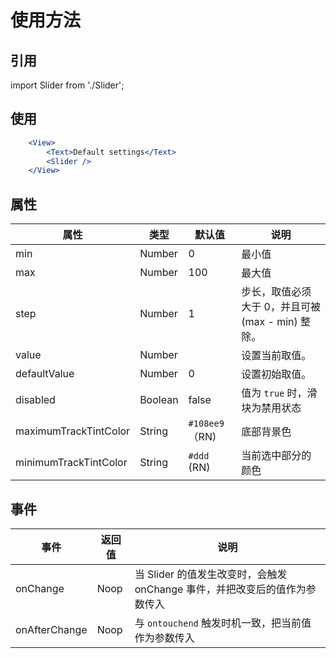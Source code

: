 # 使用方法

## 引用
import Slider from './Slider';

## 使用
```jsx
    <View>
        <Text>Default settings</Text>
        <Slider />
    </View>
```

## 属性
属性 | 类型 | 默认值 | 说明
----|-----|------|------
| min    |  Number     | 0     | 最小值 |
| max    |  Number     | 100    | 最大值 |
| step    |  Number     | 1    | 步长，取值必须大于 0，并且可被 (max - min) 整除。 |
| value    |  Number  |     | 设置当前取值。 |
| defaultValue    |  Number   | 0     | 设置初始取值。|
| disabled    |  Boolean     | false    | 值为 `true` 时，滑块为禁用状态 |
| maximumTrackTintColor  |  String     | `#108ee9`（RN)    | 底部背景色 |
| minimumTrackTintColor  |  String     | `#ddd` (RN)   | 当前选中部分的颜色 |

## 事件
事件 | 返回值 | 说明
----|------|------
| onChange | Noop | 当 Slider 的值发生改变时，会触发 onChange 事件，并把改变后的值作为参数传入 |
| onAfterChange | Noop | 与 `ontouchend` 触发时机一致，把当前值作为参数传入 |